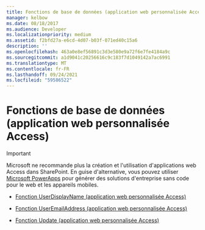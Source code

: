 ```yaml
---
title: Fonctions de base de données (application web personnalisée Access)
manager: kelbow
ms.date: 08/18/2017
ms.audience: Developer
ms.localizationpriority: medium
ms.assetid: f2bfd27a-e6cd-4d07-b03f-071ed40c15a6
description: ''
ms.openlocfilehash: 463a0e8ef56891c3d3e580e9a72f6e7fe4184a9c
ms.sourcegitcommit: a1d9041c20256616c9c183f7d1049142a7ac6991
ms.translationtype: MT
ms.contentlocale: fr-FR
ms.lasthandoff: 09/24/2021
ms.locfileid: "59586522"
---
```

# <a name="database-functions-access-custom-web-app"></a>Fonctions de base de données (application web personnalisée Access)

> [!IMPORTANT]
> Microsoft ne recommande plus la création et l'utilisation d'applications web Access dans SharePoint. En guise d'alternative, vous pouvez utiliser [Microsoft PowerApps](https://powerapps.microsoft.com/en-us/) pour générer des solutions d'entreprise sans code pour le web et les appareils mobiles. 
  

- [Fonction UserDisplayName (application web personnalisée Access)](userdisplayname-function-access-custom-web-app.md)
    
- [Fonction UserEmailAddress (application web personnalisée Access)](useremailaddress-function-access-custom-web-app.md)
    
- [Fonction Update (application web personnalisée Access)](update-function-access-custom-web-app.md)
    

